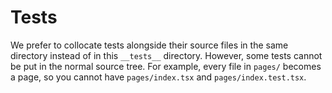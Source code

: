 # Tests

We prefer to collocate tests alongside their source files in the same directory instead of
in this `__tests__` directory. However, some tests cannot be put in the normal source
tree. For example, every file in `pages/` becomes a page, so you cannot have
`pages/index.tsx` and `pages/index.test.tsx`.
